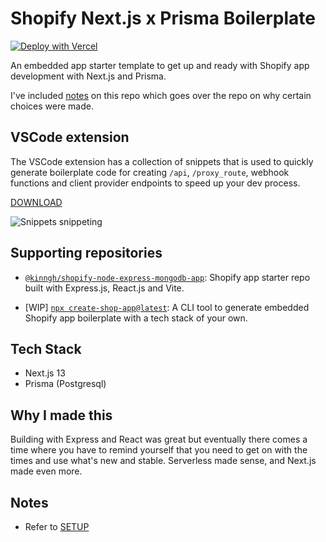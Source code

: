# Shopify Next.js x Prisma Boilerplate

[![Deploy with Vercel](https://vercel.com/button)](https://vercel.com/new/clone?repository-url=https%3A%2F%2Fgithub.com%2Fkinngh%2Fshopify-nextjs-prisma-app&env=SHOPIFY_API_KEY,SHOPIFY_API_SECRET,SHOPIFY_API_SCOPES,SHOPIFY_APP_URL,SHOPIFY_API_VERSION,DATABASE_URL,ENCRYPTION_STRING&project-name=shopify-next-prisma-app&repository-name=kinngh-shopify-next-prisma-app&redirect-url=https%3A%2F%2Ftwitter.com%2Fkinngh)

An embedded app starter template to get up and ready with Shopify app development with Next.js and Prisma.

I've included [notes](/NOTES.md) on this repo which goes over the repo on why certain choices were made.

## VSCode extension

The VSCode extension has a collection of snippets that is used to quickly generate boilerplate code for creating `/api`, `/proxy_route`, webhook functions and client provider endpoints to speed up your dev process.

[DOWNLOAD](https://marketplace.visualstudio.com/items?itemName=kinngh.simple-shop-snippets-nextjs)

![Snippets snippeting](https://github.com/kinngh/csa-vscode-extension/raw/main/assets/snippets.gif)

## Supporting repositories

- [`@kinngh/shopify-node-express-mongodb-app`](https://github.com/kinngh/shopify-node-express-mongodb-app): Shopify app starter repo built with Express.js, React.js and Vite.

- [WIP] [`npx create-shop-app@latest`](https://github.com/kinngh/create-shop-app): A CLI tool to generate embedded Shopify app boilerplate with a tech stack of your own.

## Tech Stack

- Next.js 13
- Prisma (Postgresql)

## Why I made this

Building with Express and React was great but eventually there comes a time where you have to remind yourself that you need to get on with the times and use what's new and stable. Serverless made sense, and Next.js made even more.

## Notes

- Refer to [SETUP](/SETUP.md)
